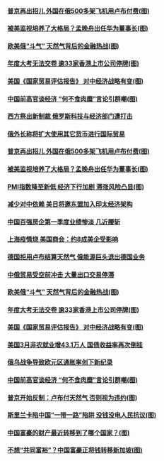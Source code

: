 #### [普京再出招儿 外国在俄500多架飞机用卢布付费(图)](../pages/p5/1002329.md) 
#### [被美监视培养了大格局？孟晚舟出任华为董事长(图)](../pages/p5/1002325.md) 
#### [欧美俄“斗气” 天然气背后的金融热战(图)](../pages/p5/1002275.md) 
#### [年度大考无法交卷 逾33家香港上市公司停牌(图)](../pages/p5/1002260.md) 
#### [美国《国家贸易评估报告》 对中经济战略有变(图)](../pages/p5/1002254.md) 
#### [中国前高官谈经济 “何不食肉糜”言论引群嘲(图)](../pages/p5/1002245.md) 
#### [西方祭出新制裁 俄罗斯科技与经济部门遭打击](../pages/p5/1002338.md) 
#### [俄外长称将扩大使用其它货币进行国际贸易](../pages/p5/1002337.md) 
#### [普京再出招儿 外国在俄500多架飞机用卢布付费(图)](../pages/p5/1002329.md) 
#### [被美监视培养了大格局？孟晚舟出任华为董事长(图)](../pages/p5/1002325.md) 
#### [PMI指数降至新低 经济下行加剧 滞涨风险凸显(图)](../pages/p5/1002280.md) 
#### [减少对中依赖 美日将邀东盟加入印太经济架构](../pages/p5/1002299.md) 
#### [中国百强房企第一季度业绩惨淡 几近腰斩](../pages/p5/1002297.md) 
#### [上海疫情烧 美国商会：约8成美企受影响](../pages/p5/1002296.md) 
#### [德国拒用卢布结算天然气 俄能源巨头退出德国业务](../pages/p5/1002295.md) 
#### [中俄贸易受空前冲击 大量出口交易停滞](../pages/p5/1002292.md) 
#### [欧美俄“斗气” 天然气背后的金融热战(图)](../pages/p5/1002275.md) 
#### [年度大考无法交卷 逾33家香港上市公司停牌(图)](../pages/p5/1002260.md) 
#### [美国《国家贸易评估报告》 对中经济战略有变(图)](../pages/p5/1002254.md) 
#### [美国3月非农就业增43.1万人 国债收益率再次倒挂](../pages/p5/1002252.md) 
#### [俄乌战争导致欧元区通胀率创下新纪录](../pages/p5/1002249.md) 
#### [中国前高官谈经济 “何不食肉糜”言论引群嘲(图)](../pages/p5/1002245.md) 
#### [普京开始反制：卢布付天然气 否则视为违约(图)](../pages/p5/1002238.md) 
#### [斯里兰卡陷中国“一带一路”陷阱 没钱没电人民抗议(图)](../pages/p5/1002233.md) 
#### [中国富豪的财产最近转移到了哪个国家？(图)](../pages/p5/1002219.md) 
#### [不想“共同富裕”？中国富豪正将钱转移新加坡(图)](../pages/p5/1002214.md) 
